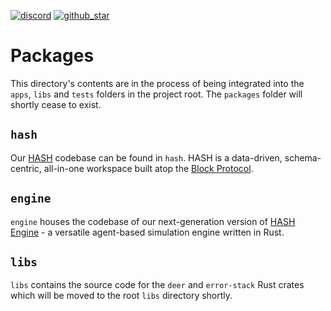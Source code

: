 [github_star]: https://github.com/hashintel/hash/tree/main/libs#
[discord]: https://hash.ai/discord?utm_medium=organic&utm_source=github_readme_hash-repo_libs

[![discord](https://img.shields.io/discord/840573247803097118)][discord] [![github_star](https://img.shields.io/github/stars/hashintel/hash?label=Star%20on%20GitHub&style=social)][github_star]

# Packages

This directory's contents are in the process of being integrated into the `apps`, `libs` and `tests` folders in the project root. The `packages` folder will shortly cease to exist.

## `hash`

Our [HASH](https://hash.ai/platform/hash) codebase can be found in `hash`. HASH is a data-driven, schema-centric, all-in-one workspace built atop the [Block Protocol](https://blockprotocol.org/).

## `engine`

`engine` houses the codebase of our next-generation version of [HASH Engine](https://hash.ai/platform/engine) - a versatile agent-based simulation engine written in Rust.

## `libs`

`libs` contains the source code for the `deer` and `error-stack` Rust crates which will be moved to the root `libs` directory shortly.
